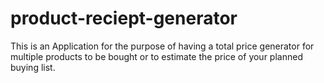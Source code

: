 # product-reciept-generator
This is an Application for the purpose of having a total price generator for multiple products to be bought or to estimate the price of your planned buying list.
